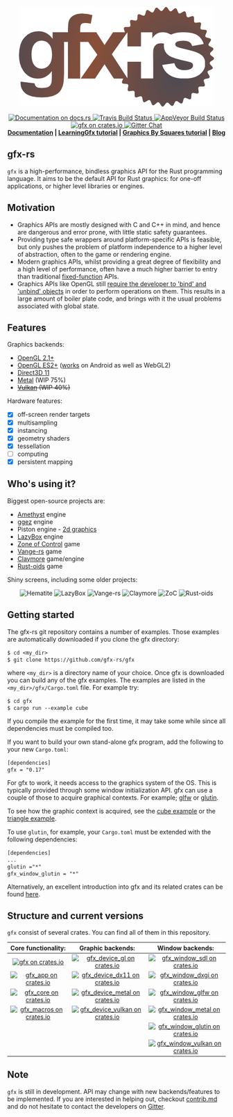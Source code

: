 <!--
    Copyright 2014 The Gfx-rs Developers.

    Licensed under the Apache License, Version 2.0 (the "License");
    you may not use this file except in compliance with the License.
    You may obtain a copy of the License at

        http://www.apache.org/licenses/LICENSE-2.0

    Unless required by applicable law or agreed to in writing, software
    distributed under the License is distributed on an "AS IS" BASIS,
    WITHOUT WARRANTIES OR CONDITIONS OF ANY KIND, either express or implied.
    See the License for the specific language governing permissions and
    limitations under the License.
-->
<p align="center">
  <img src="info/logo.png">
</p>
<p align="center">
  <a href="https://docs.rs/gfx">
      <img src="https://docs.rs/gfx/badge.svg" alt="Documentation on docs.rs">
  </a>
  <a href="https://travis-ci.org/gfx-rs/gfx">
      <img src="https://img.shields.io/travis/gfx-rs/gfx/pre-ll.svg?style=flat-square" alt="Travis Build Status">
  </a>
  <a href="https://ci.appveyor.com/project/kvark/gfx">
      <img src="https://ci.appveyor.com/api/projects/status/ryn5ee3aumpmbw5l/branch/pre-ll?svg=true" alt="AppVeyor Build Status">
  </a>
  <a href="https://crates.io/crates/gfx">
      <img src="http://img.shields.io/crates/v/gfx.svg?label=gfx" alt = "gfx on crates.io">
  </a>
  <a href="https://gitter.im/gfx-rs/pre-ll">
    <img src="https://img.shields.io/badge/GITTER-join%20chat-green.svg?style=flat-square" alt="Gitter Chat">
  </a>
  <br>
  <strong>
    <a href="http://docs.rs/gfx">Documentation</a> |
    <a href="https://wiki.alopex.li/LearningGfx">LearningGfx tutorial</a> |
    <a href="https://suhr.github.io/gsgt/">Graphics By Squares tutorial</a> |
    <a href="http://gfx-rs.github.io/">Blog</a>
  </strong>
</p>

## gfx-rs
`gfx` is a high-performance, bindless graphics API for the Rust programming language. It aims to be the default API for Rust graphics: for one-off applications, or higher level libraries or engines.

## Motivation

- Graphics APIs are mostly designed with C and C++ in mind, and hence are dangerous and error prone, with little static safety guarantees.
- Providing type safe wrappers around platform-specific APIs is feasible, but only pushes the problem of platform independence to a higher level of abstraction, often to the game or rendering engine.
- Modern graphics APIs, whilst providing a great degree of flexibility and a high level of performance, often have a much higher barrier to entry than traditional [fixed-function](https://en.wikipedia.org/wiki/Fixed-function) APIs.
- Graphics APIs like OpenGL still [require the developer to 'bind' and 'unbind' objects](https://www.khronos.org/opengl/wiki/Buffer_Object) in order to perform operations on them. This results in a large amount of boiler plate code, and brings with it the usual problems associated with global state.

## Features

Graphics backends:
  - [OpenGL 2.1+](src/backend/gl)
  - [OpenGL ES2+](src/backend/gl) ([works](https://github.com/gfx-rs/gfx/pull/993) on Android as well as WebGL2)
  - [Direct3D 11](src/backend/dx11)
  - [Metal](src/backend/metal) (WIP 75%)
  - ~~[Vulkan](src/backend/vulkan) (WIP 40%)~~

Hardware features:
  - [x] off-screen render targets
  - [x] multisampling
  - [x] instancing
  - [x] geometry shaders
  - [x] tessellation
  - [ ] computing
  - [x] persistent mapping

## Who's using it?

Biggest open-source projects are:
  - [Amethyst](https://github.com/amethyst/amethyst) engine
  - [ggez](https://github.com/ggez/ggez) engine
  - Piston engine - [2d graphics](https://github.com/PistonDevelopers/gfx_graphics)
  - [LazyBox](https://github.com/lazybox/lazybox) engine
  - [Zone of Control](https://github.com/ozkriff/zoc) game
  - [Vange-rs](https://github.com/kvark/vange-rs) game
  - [Claymore](https://github.com/kvark/claymore) game/engine
  - [Rust-oids](https://github.com/itadinanta/rust-oids) game

Shiny screens, including some older projects:
<p align="center">
  <!--img src="https://raw.githubusercontent.com/csherratt/snowmew/master/.screenshot.jpg" height="160" alt="Snowmew"/-->
  <img src="https://github.com/PistonDevelopers/hematite/blob/master/screenshot.png" height="160" alt="Hematite"/>
  <img src="http://image.prntscr.com/image/2f1ec5d477e042dda2c29323c9f49ab4.png" height="160" alt="LazyBox"/>
  <img src="https://github.com/kvark/vange-rs/blob/master/etc/shots/Road10-debug-shape.png" height="160" alt="Vange-rs"/>
  <img src="https://github.com/kvark/claymore/raw/master/etc/screens/7-forest.jpg" height="160" alt="Claymore"/>
  <img src="https://camo.githubusercontent.com/fb8c95650fba27061e58e76f17ff8460a41b3312/687474703a2f2f692e696d6775722e636f6d2f504f68534c77682e706e67" height="160" alt="ZoC"/>
  <img src="https://github.com/itadinanta/rust-oids/raw/master/img/screenshot_007.png" height="160" alt="Rust-oids">
  <!--img src="https://raw.githubusercontent.com/csherratt/petri/master/petri.png" height="160" alt="Petri"/-->
</p>

## Getting started

The gfx-rs git repository contains a number of examples.
Those examples are automatically downloaded if you clone the gfx directory:

	$ cd <my_dir>
	$ git clone https://github.com/gfx-rs/gfx

where `<my_dir>` is a directory name of your choice. Once gfx is downloaded you can build any of the gfx examples.
The examples are listed in the `<my_dir>/gfx/Cargo.toml` file.
For example try:

	$ cd gfx
	$ cargo run --example cube

If you compile the example for the first time, it may take some while since all dependencies must be compiled too.

If you want to build your own stand-alone gfx program, add the following to your new `Cargo.toml`:

	[dependencies]
	gfx = "0.17"


For gfx to work, it needs access to the graphics system of the OS. This is typically provided through some window initialization API.
gfx can use a couple of those to acquire graphical contexts.
For example; [glfw](https://github.com/PistonDevelopers/glfw-rs) or [glutin](https://github.com/tomaka/glutin/).

To see how the graphic context is acquired, see the [cube example](https://github.com/gfx-rs/gfx/tree/pre-ll/examples/cube) or the [triangle example](https://github.com/gfx-rs/gfx/tree/pre-ll/examples/triangle).

To use `glutin`, for example, your `Cargo.toml` must be extended with the following dependencies:

	[dependencies]
	...
	glutin ="*"
	gfx_window_glutin = "*"

Alternatively, an excellent introduction into gfx and its related crates can be found [here](https://wiki.alopex.li/LearningGfx).

## Structure and current versions
`gfx` consist of several crates. You can find all of them in this repository.

| Core functionality: | Graphic backends: | Window backends: |
| :---: | :---: | :---: |
| [![gfx on crates.io](http://img.shields.io/crates/v/gfx.svg?label=gfx)](http://crates.io/crates/gfx) | [![gfx_device_gl on crates.io](http://img.shields.io/crates/v/gfx_device_gl.svg?label=gfx_device_gl)](http://crates.io/crates/gfx_device_gl) | [![gfx_window_sdl on crates.io](http://img.shields.io/crates/v/gfx_window_sdl.svg?label=gfx_window_sdl)](http://crates.io/crates/gfx_window_sdl) |
| [![gfx_app on crates.io](http://img.shields.io/crates/v/gfx_app.svg?label=gfx_app)](http://crates.io/crates/gfx_app) | [![gfx_device_dx11 on crates.io](http://img.shields.io/crates/v/gfx_device_dx11.svg?label=gfx_device_dx11)](http://crates.io/crates/gfx_device_dx11) | [![gfx_window_dxgi on crates.io](http://img.shields.io/crates/v/gfx_window_dxgi.svg?label=gfx_window_dxgi)](http://crates.io/crates/gfx_window_dxgi) |
| [![gfx_core on crates.io](http://img.shields.io/crates/v/gfx_core.svg?label=gfx_core)](http://crates.io/crates/gfx_core) | [![gfx_device_metal on crates.io](http://img.shields.io/crates/v/gfx_device_metal.svg?label=gfx_device_metal)](http://crates.io/crates/gfx_device_metal) | [![gfx_window_glfw on crates.io](http://img.shields.io/crates/v/gfx_window_glfw.svg?label=gfx_window_glfw)](http://crates.io/crates/gfx_window_glfw) |
| [![gfx_macros on crates.io](http://img.shields.io/crates/v/gfx_macros.svg?label=gfx_macros)](http://crates.io/crates/gfx_macros) | [![gfx_device_vulkan on crates.io](http://img.shields.io/crates/v/gfx_device_vulkan.svg?label=gfx_device_vulkan)](http://crates.io/crates/gfx_device_vulkan) | [![gfx_window_metal on crates.io](http://img.shields.io/crates/v/gfx_window_metal.svg?label=gfx_window_metal)](http://crates.io/crates/gfx_window_metal) |
| | | [![gfx_window_glutin on crates.io](http://img.shields.io/crates/v/gfx_window_glutin.svg?label=gfx_window_glutin)](http://crates.io/crates/gfx_window_glutin) |
| | | [![gfx_window_vulkan on crates.io](http://img.shields.io/crates/v/gfx_window_vulkan.svg?label=gfx_window_vulkan)](http://crates.io/crates/gfx_window_vulkan) |

## Note

`gfx` is still in development. API may change with new backends/features to be implemented.
If you are interested in helping out, checkout [contrib.md](info/contrib.md) and do not hesitate to contact the developers on [Gitter](https://gitter.im/gfx-rs/gfx).
